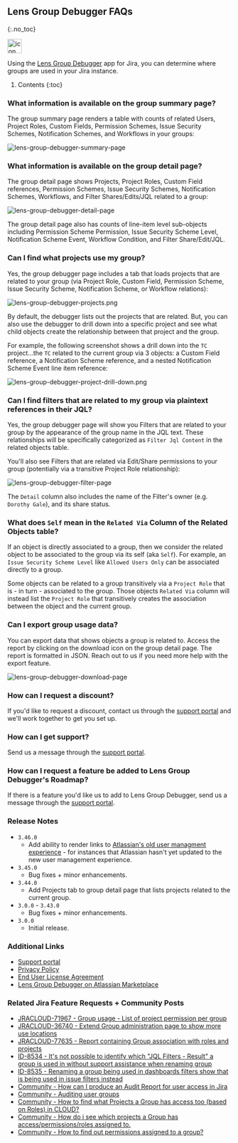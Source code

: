 ## Lens Group Debugger FAQs
{:.no_toc}

<img alt="icon" src="{{ 'assets/group-icon.svg' | relative_url }}" width="32" height="32"/> 

Using the [Lens Group Debugger](https://marketplace.atlassian.com/1236381) app for Jira, you can determine where groups are used in your Jira instance.

1. Contents
{:toc}

### What information is available on the group summary page?

The group summary page renders a table with counts of related Users, Project Roles, Custom Fields, Permission Schemes, Issue Security Schemes, Notification Schemes, and Workflows in your groups:

![lens-group-debugger-summary-page](/assets/lens-group-debugger-list-page.png)

### What information is available on the group detail page?

The group detail page shows Projects, Project Roles, Custom Field references, Permission Schemes, Issue Security Schemes, Notification Schemes, Workflows, and Filter Shares/Edits/JQL related to a group:

![lens-group-debugger-detail-page](/assets/lens-group-debugger-detail-page.png)

The group detail page also has counts of line-item level sub-objects including Permission Scheme Permission, Issue Security Scheme Level, Notification Scheme Event, Workflow Condition, and Filter Share/Edit/JQL.

### Can I find what projects use my group?

Yes, the group debugger page includes a tab that loads projects that are related to your group (via Project Role, Custom Field, Permission Scheme, Issue Security Scheme, Notification Scheme, or Workflow relations):

![lens-group-debugger-projects.png](/assets/lens-group-debugger-projects.png)

By default, the debugger lists out the projects that are related. But, you can also use the debugger to drill down into a specific project and see what child objects create the relationship between that project and the group.

For example, the following screenshot shows a drill down into the `TC` project...the `TC` related to the current group via 3 objects: a Custom Field reference, a Notification Scheme reference, and a nested Notification Scheme Event line item reference:

![lens-group-debugger-project-drill-down.png](/assets/lens-group-debugger-project-drill-down.png)

### Can I find filters that are related to my group via plaintext references in their JQL?

Yes, the group debugger page will show you Filters that are related to your group by the appearance of the group name in the JQL text. These relationships will be specifically categorized as `Filter Jql Content` in the related objects table. 

You'll also see Filters that are related via Edit/Share permissions to your group (potentially via a transitive Project Role relationship):

![lens-group-debugger-filter-page](/assets/lens-group-debugger-filter-page.png)

The `Detail` column also includes the name of the Filter's owner (e.g. `Dorothy Gale`), and its share status.

### What does `Self` mean in the `Related Via` Column of the Related Objects table?

If an object is directly associated to a group, then we consider the related object to be associated to the group via its self (aka `Self`). For example, an `Issue Security Scheme Level` like `Allowed Users Only` can be associated directly to a group.

Some objects can be related to a group transitively via a `Project Role` that is - in turn - associated to the group. Those objects `Related Via` column will instead list the `Project Role` that transitively creates the association between the object and the current group.

### Can I export group usage data?

You can export data that shows objects a group is related to. Access the report by clicking on the download icon on the group detail page. The report is formatted in JSON. Reach out to us if you need more help with the export feature.

![lens-group-debugger-download-page](/assets/lens-group-debugger-download-page.png)

### How can I request a discount?
If you'd like to request a discount, contact us through the [support portal](https://firstdawnllc.atlassian.net/servicedesk/customer/portal/1) and we'll work together to get you set up.

### How can I get support?
Send us a message through the [support portal](https://firstdawnllc.atlassian.net/servicedesk/customer/portal/1).

### How can I request a feature be added to Lens Group Debugger's Roadmap?
If there is a feature you'd like us to add to Lens Group Debugger, send us a message through the [support portal](https://firstdawnllc.atlassian.net/servicedesk/customer/portal/1).

### Release Notes
- `3.46.0`
    - Add ability to render links to [Atlassian's old user managment experience](https://community.atlassian.com/forums/Enterprise-articles/Cloud-admins-we-re-saving-you-time-on-user-management/ba-p/2588292) - for instances that Atlassian hasn't yet updated to the new user management experience.
- `3.45.0`
    - Bug fixes + minor enhancements.
- `3.44.0`
    - Add Projects tab to group detail page that lists projects related to the current group.
- `3.0.0` - `3.43.0`
    - Bug fixes + minor enhancements.
- `3.0.0`
    - Initial release.

### Additional Links
- [Support portal](https://firstdawnllc.atlassian.net/servicedesk/customer/portal/1)
- [Privacy Policy](/lens-gropu-debugger-privacy)
- [End User License Agreement](lens-group-debugger-eula)
- [Lens Group Debugger on Atlassian Marketplace](https://marketplace.atlassian.com/1236381)

### Related Jira Feature Requests + Community Posts

- [JRACLOUD-71967 - Group usage - List of project permission per group](https://jira.atlassian.com/browse/JRACLOUD-71967)
- [JRACLOUD-36740 - Extend Group administration page to show more use locations](https://jira.atlassian.com/browse/JRACLOUD-36740)
- [JRACLOUD-77635 - Report containing Group association with roles and projects](https://jira.atlassian.com/browse/JRACLOUD-77635)
- [ID-8534 - It's not possible to identify which "JQL Filters - Result" a group is used in without support assistance when renaming group](https://jira.atlassian.com/browse/ID-8534)
- [ID-8535 - Renaming a group being used in dashboards filters show that is being used in issue filters instead](https://jira.atlassian.com/browse/ID-8535)
- [Community - How can I produce an Audit Report for user access in Jira](https://community.atlassian.com/t5/Jira-questions/How-can-I-produce-an-Audit-Report-for-user-access-in-Jira/qaq-p/1318284)
- [Community - Auditing user groups](https://community.atlassian.com/t5/Jira-Cloud-Admins-questions/Auditing-user-groups/qaq-p/2033313)
- [Community - How to find what Projects a Group has access too (based on Roles) in CLOUD?](https://community.atlassian.com/t5/Jira-questions/How-to-find-what-Projects-a-Group-has-access-too-based-on-Roles/qaq-p/2766557)
- [Community - How do i see which projects a Group has access/permissions/roles assigned to.](https://community.atlassian.com/t5/Jira-questions/How-do-i-see-which-projects-a-Group-has-access-permissions-roles/qaq-p/1926811)
- [Community - How to find out permissions assigned to a group?](https://community.atlassian.com/t5/Jira-questions/How-to-find-out-permissions-assigned-to-a-group/qaq-p/2496686)
